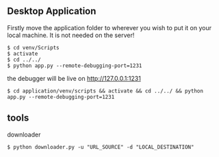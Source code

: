 ## Desktop Application

Firstly move the application folder to wherever you wish to put it on your local machine. 
It is not needed on the server!
```
$ cd venv/Scripts
$ activate
$ cd ../../
$ python app.py --remote-debugging-port=1231
```
the debugger will be live on http://127.0.0.1:1231
```
$ cd application/venv/scripts && activate && cd ../../ && python app.py --remote-debugging-port=1231
```
## tools

downloader
```
$ python downloader.py -u "URL_SOURCE" -d "LOCAL_DESTINATION"
```
